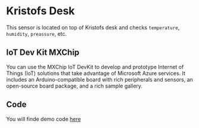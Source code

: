 # Kristofs Desk

This sensor is located on top of Kristofs desk and checks 
`temperature`,  `humidity`, `preassure`, etc. 



## IoT Dev Kit MXChip

You can use the MXChip IoT DevKit to develop and prototype Internet of Things (IoT) solutions that take advantage of Microsoft Azure services. It includes an Arduino-compatible board with rich peripherals and sensors, an open-source board package, and a rich sample gallery.

## Code

You will finde demo code [here](https://github.com/Senseering/example_workers)

